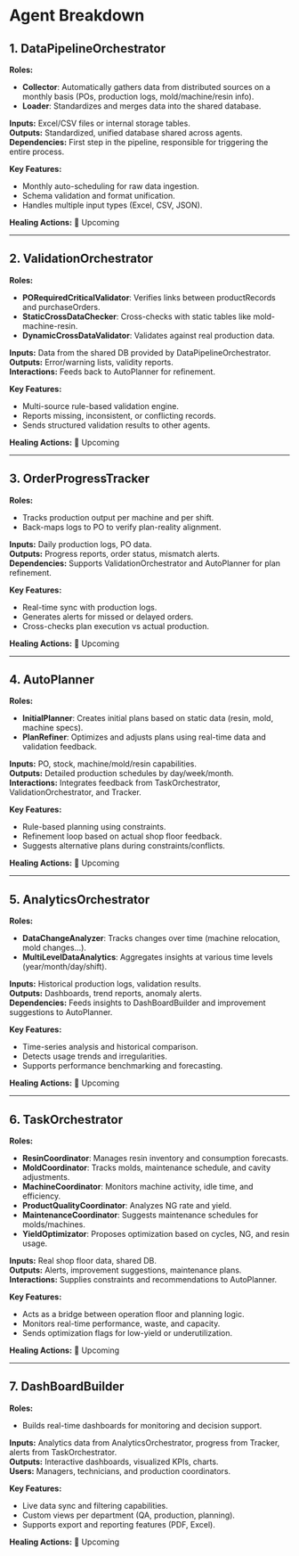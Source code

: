 # Agent Breakdown

## 1. DataPipelineOrchestrator
**Roles:**
- **Collector**: Automatically gathers data from distributed sources on a monthly basis (POs, production logs, mold/machine/resin info).
- **Loader**: Standardizes and merges data into the shared database.

**Inputs:** Excel/CSV files or internal storage tables.  
**Outputs:** Standardized, unified database shared across agents.  
**Dependencies:** First step in the pipeline, responsible for triggering the entire process.

**Key Features:**
- Monthly auto-scheduling for raw data ingestion.
- Schema validation and format unification.
- Handles multiple input types (Excel, CSV, JSON).
 
**Healing Actions:**
🔄 Upcoming

---

## 2. ValidationOrchestrator
**Roles:**
- **PORequiredCriticalValidator**: Verifies links between productRecords and purchaseOrders.
- **StaticCrossDataChecker**: Cross-checks with static tables like mold-machine-resin.
- **DynamicCrossDataValidator**: Validates against real production data.

**Inputs:** Data from the shared DB provided by DataPipelineOrchestrator.  
**Outputs:** Error/warning lists, validity reports.  
**Interactions:** Feeds back to AutoPlanner for refinement.

**Key Features:**
- Multi-source rule-based validation engine.
- Reports missing, inconsistent, or conflicting records.
- Sends structured validation results to other agents.
 
**Healing Actions:**
🔄 Upcoming

---

## 3. OrderProgressTracker
**Roles:**
- Tracks production output per machine and per shift.
- Back-maps logs to PO to verify plan-reality alignment.

**Inputs:** Daily production logs, PO data.  
**Outputs:** Progress reports, order status, mismatch alerts.  
**Dependencies:** Supports ValidationOrchestrator and AutoPlanner for plan refinement.

**Key Features:**
- Real-time sync with production logs.
- Generates alerts for missed or delayed orders.
- Cross-checks plan execution vs actual production.
 
**Healing Actions:**
🔄 Upcoming

---

## 4. AutoPlanner
**Roles:**
- **InitialPlanner**: Creates initial plans based on static data (resin, mold, machine specs).
- **PlanRefiner**: Optimizes and adjusts plans using real-time data and validation feedback.

**Inputs:** PO, stock, machine/mold/resin capabilities.  
**Outputs:** Detailed production schedules by day/week/month.  
**Interactions:** Integrates feedback from TaskOrchestrator, ValidationOrchestrator, and Tracker.

**Key Features:**
- Rule-based planning using constraints.
- Refinement loop based on actual shop floor feedback.
- Suggests alternative plans during constraints/conflicts.
 
**Healing Actions:**
🔄 Upcoming

---

## 5. AnalyticsOrchestrator
**Roles:**
- **DataChangeAnalyzer**: Tracks changes over time (machine relocation, mold changes...).
- **MultiLevelDataAnalytics**: Aggregates insights at various time levels (year/month/day/shift).

**Inputs:** Historical production logs, validation results.  
**Outputs:** Dashboards, trend reports, anomaly alerts.  
**Dependencies:** Feeds insights to DashBoardBuilder and improvement suggestions to AutoPlanner.

**Key Features:**
- Time-series analysis and historical comparison.
- Detects usage trends and irregularities.
- Supports performance benchmarking and forecasting.
 
**Healing Actions:**
🔄 Upcoming

---

## 6. TaskOrchestrator
**Roles:**
- **ResinCoordinator**: Manages resin inventory and consumption forecasts.
- **MoldCoordinator**: Tracks molds, maintenance schedule, and cavity adjustments.
- **MachineCoordinator**: Monitors machine activity, idle time, and efficiency.
- **ProductQualityCoordinator**: Analyzes NG rate and yield.
- **MaintenanceCoordinator**: Suggests maintenance schedules for molds/machines.
- **YieldOptimizator**: Proposes optimization based on cycles, NG, and resin usage.

**Inputs:** Real shop floor data, shared DB.  
**Outputs:** Alerts, improvement suggestions, maintenance plans.  
**Interactions:** Supplies constraints and recommendations to AutoPlanner.

**Key Features:**
- Acts as a bridge between operation floor and planning logic.
- Monitors real-time performance, waste, and capacity.
- Sends optimization flags for low-yield or underutilization.
  
**Healing Actions:**
🔄 Upcoming

---

## 7. DashBoardBuilder
**Roles:**
- Builds real-time dashboards for monitoring and decision support.

**Inputs:** Analytics data from AnalyticsOrchestrator, progress from Tracker, alerts from TaskOrchestrator.  
**Outputs:** Interactive dashboards, visualized KPIs, charts.  
**Users:** Managers, technicians, and production coordinators.

**Key Features:**
- Live data sync and filtering capabilities.
- Custom views per department (QA, production, planning).
- Supports export and reporting features (PDF, Excel).

**Healing Actions:**
🔄 Upcoming